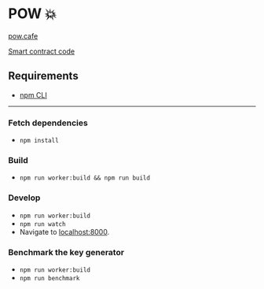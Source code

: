 # POW 💥

[pow.cafe](https://pow.cafe/)

[Smart contract code](https://github.com/ronanyeah/pow-program)

## Requirements
- [npm CLI](https://docs.npmjs.com/)

---

### Fetch dependencies
- `npm install`

### Build
- `npm run worker:build && npm run build`

### Develop
- `npm run worker:build`
- `npm run watch`
- Navigate to [localhost:8000](http:localhost:8000).

### Benchmark the key generator
- `npm run worker:build`
- `npm run benchmark`